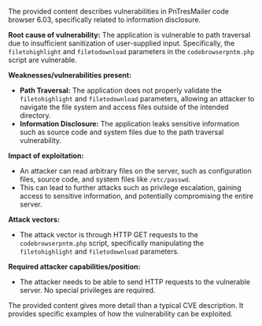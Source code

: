 The provided content describes vulnerabilities in PnTresMailer code browser 6.03, specifically related to information disclosure.

**Root cause of vulnerability:**
The application is vulnerable to path traversal due to insufficient sanitization of user-supplied input. Specifically, the `filetohighlight` and `filetodownload` parameters in the `codebrowserpntm.php` script are vulnerable.

**Weaknesses/vulnerabilities present:**
- **Path Traversal:** The application does not properly validate the `filetohighlight` and `filetodownload` parameters, allowing an attacker to navigate the file system and access files outside of the intended directory.
- **Information Disclosure:** The application leaks sensitive information such as source code and system files due to the path traversal vulnerability.

**Impact of exploitation:**
- An attacker can read arbitrary files on the server, such as configuration files, source code, and system files like `/etc/passwd`.
- This can lead to further attacks such as privilege escalation, gaining access to sensitive information, and potentially compromising the entire server.

**Attack vectors:**
- The attack vector is through HTTP GET requests to the `codebrowserpntm.php` script, specifically manipulating the `filetohighlight` and `filetodownload` parameters.

**Required attacker capabilities/position:**
- The attacker needs to be able to send HTTP requests to the vulnerable server. No special privileges are required.

The provided content gives more detail than a typical CVE description. It provides specific examples of how the vulnerability can be exploited.